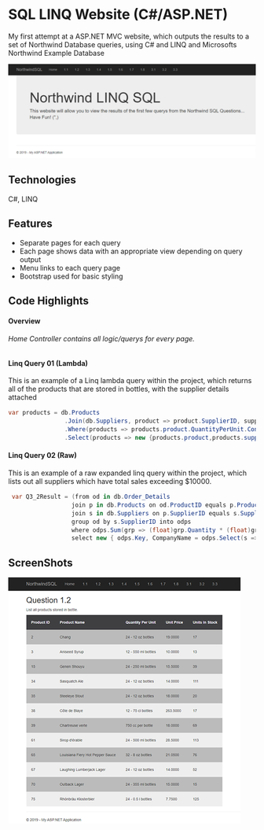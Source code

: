 # SQL LINQ Website (C#/ASP.NET)
My first attempt at a ASP.NET MVC website, which outputs the results to a set of Northwind Database queries, using C# and LINQ and Microsofts Northwind Example Database

![alt text](https://raw.githubusercontent.com/aesmailsparta/SQL_LINQ_Website/master/Screenshots/Home.png "SQL LINQ Screenshot - Home")

## Technologies
C#, LINQ  

## Features
* Separate pages for each query
* Each page shows data with an appropriate view depending on query output
* Menu links to each query page
* Bootstrap used for basic styling  


## Code Highlights

#### Overview

###### Home Controller contains all logic/querys for every page.  

#### Linq Query 01 (Lambda)
This is an example of a Linq lambda query within the project, which returns all of the products that are stored in bottles, with the supplier details attached

```c#
var products = db.Products
				.Join(db.Suppliers, product => product.SupplierID, supplier => supplier.SupplierID, (product, supplier) => new { product, supplier })
				.Where(products => products.product.QuantityPerUnit.Contains("bottle"))
				.Select(products => new {products.product,products.supplier}).ToList();
```  

#### Linq Query 02 (Raw)  
This is an example of a raw expanded linq query within the project, which lists out all suppliers which have total sales exceeding $10000. 

```c#
 var Q3_2Result = (from od in db.Order_Details
                  join p in db.Products on od.ProductID equals p.ProductID
                  join s in db.Suppliers on p.SupplierID equals s.SupplierID
                  group od by s.SupplierID into odps
                  where odps.Sum(grp => (float)grp.Quantity * (float)grp.UnitPrice * (1 - (float)grp.Discount)) > 10000
                  select new { odps.Key, CompanyName = odps.Select(s => s.Product.Supplier.CompanyName).FirstOrDefault(), TotalSales = odps.Sum(grp => (float)grp.Quantity * (float)grp.UnitPrice * (1 - (float)grp.Discount)) }).ToList();
```  

## ScreenShots

![alt text](https://raw.githubusercontent.com/aesmailsparta/SQL_LINQ_Website/master/Screenshots/Query.png "SQL LINQ Screenshot - Query")
